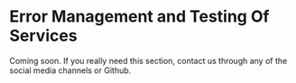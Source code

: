 # Error Management and Testing Of Services

Coming soon. If you really need this section, contact us through any of the social media channels or Github.

